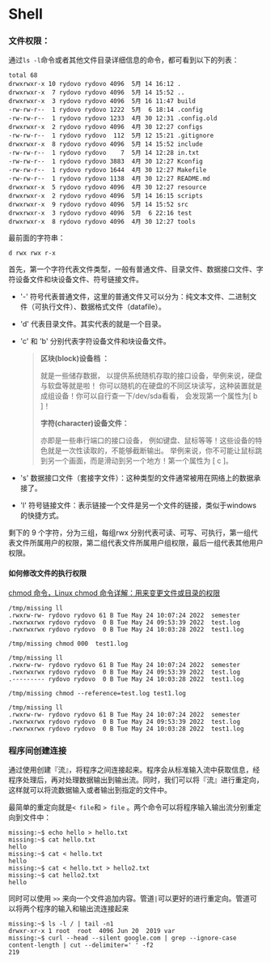 # Shell

### 文件权限：

通过`ls -l`命令或者其他文件目录详细信息的命令，都可看到以下的列表：

```shell
total 68
drwxrwxr-x 10 rydovo rydovo 4096  5月 14 16:12 .
drwxrwxr-x  7 rydovo rydovo 4096  5月 14 15:52 ..
drwxrwxr-x  3 rydovo rydovo 4096  5月 16 11:47 build
-rw-rw-r--  1 rydovo rydovo 1222  5月  6 18:14 .config
-rw-rw-r--  1 rydovo rydovo 1233  4月 30 12:31 .config.old
drwxrwxr-x  2 rydovo rydovo 4096  4月 30 12:27 configs
-rw-rw-r--  1 rydovo rydovo  112  5月 12 15:21 .gitignore
drwxrwxr-x  8 rydovo rydovo 4096  5月 14 15:52 include
-rw-rw-r--  1 rydovo rydovo    7  5月 14 12:28 in.txt
-rw-rw-r--  1 rydovo rydovo 3883  4月 30 12:27 Kconfig
-rw-rw-r--  1 rydovo rydovo 1644  4月 30 12:27 Makefile
-rw-rw-r--  1 rydovo rydovo 1138  4月 30 12:27 README.md
drwxrwxr-x  5 rydovo rydovo 4096  4月 30 12:27 resource
drwxrwxr-x  2 rydovo rydovo 4096  5月 14 16:15 scripts
drwxrwxr-x  9 rydovo rydovo 4096  5月 14 15:52 src
drwxrwxr-x  3 rydovo rydovo 4096  5月  6 22:16 test
drwxrwxr-x  8 rydovo rydovo 4096  4月 30 12:27 tools

```

最前面的字符串：

`d rwx rwx r-x` 

首先，第一个字符代表文件类型，一般有普通文件、目录文件、数据接口文件、字符设备文件和块设备文件、符号链接文件。

* '-' 符号代表普通文件，这里的普通文件又可以分为：纯文本文件、二进制文件（可执行文件）、数据格式文件（datafile）。

* 'd' 代表目录文件。其实代表的就是一个目录。

* 'c' 和 'b' 分别代表字符设备文件和块设备文件。

    > **区块(block)设备档 ：**
    >
    > 就是一些储存数据， 以提供系统随机存取的接口设备，举例来说，硬盘与软盘等就是啦！ 你可以随机的在硬盘的不同区块读写，这种装置就是成组设备！你可以自行查一下/dev/sda看看， 会发现第一个属性为[ b ]！
    >
    > **字符(character)设备文件：**
    >
    > 亦即是一些串行端口的接口设备， 例如键盘、鼠标等等！这些设备的特色就是一次性读取的，不能够截断输出。 举例来说，你不可能让鼠标跳到另一个画面，而是滑动到另一个地方！第一个属性为 [ c ]。

* 's' 数据接口文件（套接字文件）：这种类型的文件通常被用在网络上的数据承接了。

* 'l' 符号链接文件：表示链接一个文件是另一个文件的链接，类似于windows 的快捷方式。



剩下的 9 个字符，分为三组，每组rwx 分别代表可读、可写、可执行，第一组代表文件所属用户的权限，第二组代表文件所属用户组权限，最后一组代表其他用户权限。

#### 如何修改文件的执行权限

[chmod 命令，Linux chmod 命令详解：用来变更文件或目录的权限](https://wangchujiang.com/linux-command/c/chmod.html)

```shell
/tmp/missing ll                             
.rwxrw-rw- rydovo rydovo 61 B Tue May 24 10:07:24 2022  semester
.rwxrwxrwx rydovo rydovo  0 B Tue May 24 09:53:39 2022  test.log
.rwxrwxrwx rydovo rydovo  0 B Tue May 24 10:03:28 2022  test1.log

/tmp/missing chmod 000  test1.log            

/tmp/missing ll                               
.rwxrw-rw- rydovo rydovo 61 B Tue May 24 10:07:24 2022  semester
.rwxrwxrwx rydovo rydovo  0 B Tue May 24 09:53:39 2022  test.log
.--------- rydovo rydovo  0 B Tue May 24 10:03:28 2022  test1.log

/tmp/missing chmod --reference=test.log test1.log

/tmp/missing ll                              
.rwxrw-rw- rydovo rydovo 61 B Tue May 24 10:07:24 2022  semester
.rwxrwxrwx rydovo rydovo  0 B Tue May 24 09:53:39 2022  test.log
.rwxrwxrwx rydovo rydovo  0 B Tue May 24 10:03:28 2022  test1.log
```



### 程序间创建连接

通过使用创建『流』，将程序之间连接起来。程序会从标准输入流中获取信息，经程序处理后，再对处理数据输出到输出流。同时，我们可以将『流』进行重定向，这样就可以将流数据输入或者输出到指定的文件中。

最简单的重定向就是`< file`和 `> file` 。两个命令可以将程序输入输出流分别重定向到文件中：

```shell
missing:~$ echo hello > hello.txt
missing:~$ cat hello.txt
hello
missing:~$ cat < hello.txt
hello
missing:~$ cat < hello.txt > hello2.txt
missing:~$ cat hello2.txt
hello
```

同时可以使用 `>>` 来向一个文件追加内容。管道`|`可以更好的进行重定向。管道可以将两个程序的输入和输出流连接起来

```shell
missing:~$ ls -l / | tail -n1
drwxr-xr-x 1 root  root  4096 Jun 20  2019 var
missing:~$ curl --head --silent google.com | grep --ignore-case content-length | cut --delimiter=' ' -f2
219
```